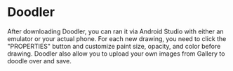 # Doodler
After downloading Doodler, you can ran it via Android Studio with either an emulator or your actual phone. 
For each new drawing, you need to click the "PROPERTIES" button and customize paint size, opacity, and color before drawing. Doodler also
allow you to upload your own images from Gallery to doodle over and save.
